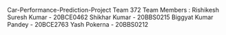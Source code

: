 Car-Performance-Prediction-Project
Team 372
Team Members :
Rishikesh Suresh Kumar - 20BCE0462
Shikhar Kumar - 20BBS0215
Biggyat Kumar Pandey - 20BCE2763
Yash Pokerna - 20BBS0212
